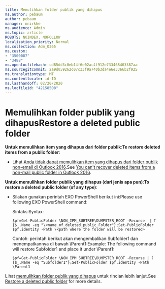 ```yaml
---
title: Memulihkan folder publik yang dihapus
ms.author: pebaum
author: pebaum
manager: mnirkhe
ms.audience: Admin
ms.topic: article
ROBOTS: NOINDEX, NOFOLLOW
localization_priority: Normal
ms.collection: Adm_O365
ms.custom:
- "3500007"
- "3488"
ms.openlocfilehash: cd85dd3c0eb14f6e02ac4f912e733468403387aa
ms.sourcegitcommit: 2a9d059262c07c33f9a740b3da4e6e3366b2f925
ms.translationtype: MT
ms.contentlocale: id-ID
ms.lasthandoff: 02/20/2020
ms.locfileid: "42158508"
---
```

# <a name="restore-a-deleted-public-folder"></a><span data-ttu-id="8b61c-102">Memulihkan folder publik yang dihapus</span><span class="sxs-lookup"><span data-stu-id="8b61c-102">Restore a deleted public folder</span></span>

<span data-ttu-id="8b61c-103">**Untuk memulihkan item yang dihapus dari folder publik**:</span><span class="sxs-lookup"><span data-stu-id="8b61c-103">**To restore deleted items from a public folder**:</span></span>

- <span data-ttu-id="8b61c-104">Lihat [Anda tidak dapat memulihkan item yang dihapus dari folder publik non-email di Outlook 2016](https://aka.ms/pfrec).</span><span class="sxs-lookup"><span data-stu-id="8b61c-104">See [You can't recover deleted items from a non-mail public folder in Outlook 2016](https://aka.ms/pfrec).</span></span>
 
<span data-ttu-id="8b61c-105">**Untuk memulihkan folder publik yang dihapus (dari jenis apa pun)**:</span><span class="sxs-lookup"><span data-stu-id="8b61c-105">**To restore a deleted public folder (of any type)**:</span></span> 

- <span data-ttu-id="8b61c-106">Silakan gunakan perintah EXO PowerShell berikut ini:</span><span class="sxs-lookup"><span data-stu-id="8b61c-106">Please use following EXO PowerShell command:</span></span>

    <span data-ttu-id="8b61c-107">Sintaks:</span><span class="sxs-lookup"><span data-stu-id="8b61c-107">Syntax:</span></span>

     `$pf=Get-PublicFolder \NON_IPM_SUBTREE\DUMPSTER_ROOT -Recurse  | ?{$_.Name -eq "\<name_of_deleted_public_Folder"};Set-PublicFolder $pf.identity -Path \<path where the folder will be restored>`

    <span data-ttu-id="8b61c-108">Contoh: perintah berikut akan mengembalikan Subfolder1 dan menempatkannya di bawah \Parent1:</span><span class="sxs-lookup"><span data-stu-id="8b61c-108">Example: The following command will restore Subfolder1 and place it under \Parent1:</span></span>

    `$pf=Get-PublicFolder \NON_IPM_SUBTREE\DUMPSTER_ROOT -Recurse | ?{$_.Name -eq "Subfolder1"};Set-PublicFolder $pf.identity -Path \Parent1`

<span data-ttu-id="8b61c-109">Lihat [memulihkan folder publik yang dihapus](https://docs.microsoft.com/exchange/collaboration-exo/public-folders/restore-deleted-public-folder) untuk rincian lebih lanjut.</span><span class="sxs-lookup"><span data-stu-id="8b61c-109">See [Restore a deleted public folder](https://docs.microsoft.com/exchange/collaboration-exo/public-folders/restore-deleted-public-folder) for more details.</span></span>
